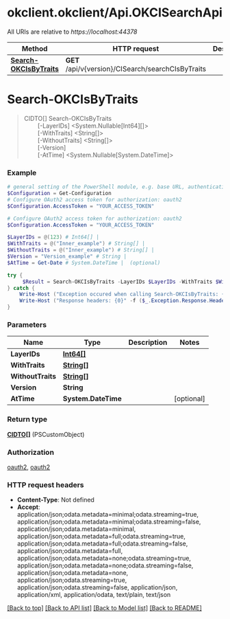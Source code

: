 # okclient.okclient/Api.OKCISearchApi

All URIs are relative to *https://localhost:44378*

Method | HTTP request | Description
------------- | ------------- | -------------
[**Search-OKCIsByTraits**](OKCISearchApi.md#Search-OKCIsByTraits) | **GET** /api/v{version}/CISearch/searchCIsByTraits | 


<a name="Search-OKCIsByTraits"></a>
# **Search-OKCIsByTraits**
> CIDTO[] Search-OKCIsByTraits<br>
> &nbsp;&nbsp;&nbsp;&nbsp;&nbsp;&nbsp;&nbsp;&nbsp;[-LayerIDs] <System.Nullable[Int64][]><br>
> &nbsp;&nbsp;&nbsp;&nbsp;&nbsp;&nbsp;&nbsp;&nbsp;[-WithTraits] <String[]><br>
> &nbsp;&nbsp;&nbsp;&nbsp;&nbsp;&nbsp;&nbsp;&nbsp;[-WithoutTraits] <String[]><br>
> &nbsp;&nbsp;&nbsp;&nbsp;&nbsp;&nbsp;&nbsp;&nbsp;[-Version] <String><br>
> &nbsp;&nbsp;&nbsp;&nbsp;&nbsp;&nbsp;&nbsp;&nbsp;[-AtTime] <System.Nullable[System.DateTime]><br>



### Example
```powershell
# general setting of the PowerShell module, e.g. base URL, authentication, etc
$Configuration = Get-Configuration
# Configure OAuth2 access token for authorization: oauth2
$Configuration.AccessToken = "YOUR_ACCESS_TOKEN"

# Configure OAuth2 access token for authorization: oauth2
$Configuration.AccessToken = "YOUR_ACCESS_TOKEN"

$LayerIDs = @(123) # Int64[] | 
$WithTraits = @("Inner_example") # String[] | 
$WithoutTraits = @("Inner_example") # String[] | 
$Version = "Version_example" # String | 
$AtTime = Get-Date # System.DateTime |  (optional)

try {
     $Result = Search-OKCIsByTraits -LayerIDs $LayerIDs -WithTraits $WithTraits -WithoutTraits $WithoutTraits -Version $Version -AtTime $AtTime
} catch {
    Write-Host ("Exception occured when calling Search-OKCIsByTraits: {0}" -f ($_.ErrorDetails | ConvertFrom-Json))
    Write-Host ("Response headers: {0}" -f ($_.Exception.Response.Headers | ConvertTo-Json))
}
```

### Parameters

Name | Type | Description  | Notes
------------- | ------------- | ------------- | -------------
 **LayerIDs** | [**Int64[]**](Int64.md)|  | 
 **WithTraits** | [**String[]**](String.md)|  | 
 **WithoutTraits** | [**String[]**](String.md)|  | 
 **Version** | **String**|  | 
 **AtTime** | **System.DateTime**|  | [optional] 

### Return type

[**CIDTO[]**](CIDTO.md) (PSCustomObject)

### Authorization

[oauth2](../README.md#oauth2), [oauth2](../README.md#oauth2)

### HTTP request headers

 - **Content-Type**: Not defined
 - **Accept**: application/json;odata.metadata=minimal;odata.streaming=true, application/json;odata.metadata=minimal;odata.streaming=false, application/json;odata.metadata=minimal, application/json;odata.metadata=full;odata.streaming=true, application/json;odata.metadata=full;odata.streaming=false, application/json;odata.metadata=full, application/json;odata.metadata=none;odata.streaming=true, application/json;odata.metadata=none;odata.streaming=false, application/json;odata.metadata=none, application/json;odata.streaming=true, application/json;odata.streaming=false, application/json, application/xml, application/odata, text/plain, text/json

[[Back to top]](#) [[Back to API list]](../README.md#documentation-for-api-endpoints) [[Back to Model list]](../README.md#documentation-for-models) [[Back to README]](../README.md)


